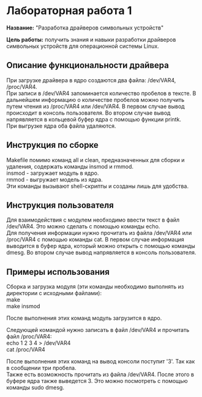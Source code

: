 # Лабораторная работа 1

**Название:** "Разработка драйверов символьных устройств"

**Цель работы:** получить знания и навыки разработки драйверов символьных устройств для операционной системы Linux.

## Описание функциональности драйвера

При загрузке драйвера в ядро создаются два файла: /dev/VAR4, /proc/VAR4.  
При записи в /dev/VAR4 запоминается количество пробелов в тексте. В дальнейшем информацию о количестве пробелов можно получить путем чтения из /proc/VAR4 или /dev/VAR4. В первом случае вывод происходит в консоль пользователя. Во втором случае вывод напрявляется в кольцевой буфер ядра с помощью функции printk.  
При выгрузке ядра оба файла удаляются. 

## Инструкция по сборке

Makefile помимо команд all и clean, предназначенных для сборки и удаления, содержать команды insmod и rmmod.  
insmod - загружает модуль в ядро.  
rmmod - выгружает модель из ядра.  
Эти команды вызывают shell-скрипты и созданы лишь для удобства.

## Инструкция пользователя

Для взаимодействия с модулем необходимо ввести текст в файл /dev/VAR4. Это можно сделать с помощью команды echo.  
Для получения информации нужно прочитать из файла /dev/VAR4 или /proc/VAR4 с помощью команды cat. В первом случае информация выводится в буфер ядра, который можно открыть с помощью команды dmesg. Во втором случае вывод напрявляется в консоль пользователя.

## Примеры использования

Сборка и загрузка модуля (эти команды необходимо выполнять из директории с исходными файлами):  
make  
make insmod

После выполнения этих команд модуль загрузится в ядро.  

Следующей командой нужно записать в файл /dev/VAR4 и прочитать файл /proc/VAR4:  
echo 1 2 3 4 > /dev/VAR4  
cat /proc/VAR4  

После выполнения этих команд на вывод консоли поступит '3'. Так как в сообщении три пробела.  
Также есть возможность прочитать из файла /dev/VAR4. После этого в буфере ядра также выведется 3. Это можно посмотреть с помощью команды sudo dmesg.
